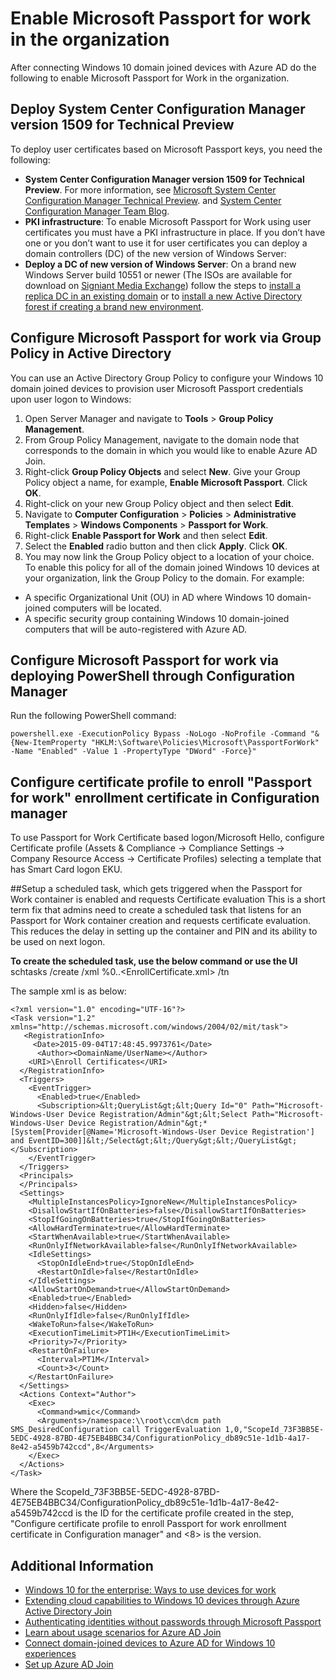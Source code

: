 <properties 
    pageTitle="Enable Microsoft Passport for Work in the organization | Microsoft Azure" 
    description="Deployment instructions to enable Microsoft Passport in your organization." 
    services="active-directory" 
    documentationCenter="" 
    authors="femila" 
    manager="stevenpo" 
    editor=""
    tags="azure-classic-portal"/>

<tags 
    ms.service="active-directory" 
    ms.workload="identity" 
    ms.tgt_pltfrm="na" 
    ms.devlang="na" 
    ms.topic="article" 
    ms.date="11/19/2015" 
    ms.author="femila"/>

# Enable Microsoft Passport for work in the organization

After connecting Windows 10 domain joined devices with Azure AD do the following to enable Microsoft Passport for Work in the organization.

## Deploy System Center Configuration Manager version 1509 for Technical Preview
To deploy user certificates based on Microsoft Passport keys, you need the following:

- **System Center Configuration Manager version 1509 for Technical Preview**. For more information, see [Microsoft System Center Configuration Manager Technical Preview](https://technet.microsoft.com/library/dn965439.aspx#BKMK_TP3Update). and [System Center Configuration Manager Team Blog](http://blogs.technet.com/b/configmgrteam/archive/2015/09/23/now-available-update-for-system-center-config-manager-tp3.aspx).
- **PKI infrastructure**: To enable Microsoft Passport for Work using user certificates you must have a PKI infrastructure in place. If you don’t have one or you don’t want to use it for user certificates you can deploy a domain controllers (DC) of the new version of Windows Server:
 - **Deploy a DC of new version of Windows Server**: On a brand new Windows Server build 10551 or newer (The ISOs are available for download on [Signiant Media Exchange](https://datatransfer.microsoft.com/signiant_media_exchange/spring/main?sdkAccessible=true)) follow the steps to [install a replica DC in an existing domain](https://technet.microsoft.com/en-us/library/jj574134.aspx) or to [install a new Active Directory forest if creating a brand new environment](https://technet.microsoft.com/en-us/library/jj574134.aspx).

## Configure Microsoft Passport for work via Group Policy in Active Directory

 You can use an Active Directory Group Policy to configure your Windows 10 domain joined devices to provision user Microsoft Passport credentials upon user logon to Windows:

1.  Open Server Manager and navigate to **Tools** > **Group Policy Management**.
2.  From Group Policy Management, navigate to the domain node that corresponds to the domain in which you would like to enable Azure AD Join.
3.  Right-click **Group Policy Objects** and select **New**. Give your Group Policy object a name, for example, **Enable Microsoft Passport**. Click **OK**.
4.  Right-click on your new Group Policy object and then select **Edit**.
5.  Navigate to **Computer Configuration** > **Policies** > **Administrative Templates** > **Windows Components** > **Passport for Work**.
6.  Right-click **Enable Passport for Work** and then select **Edit**.
7.  Select the **Enabled** radio button and then click **Apply**. Click **OK**.
8.  You may now link the Group Policy object to a location of your choice. To enable this policy for all of the domain joined Windows 10 devices at your organization, link the Group Policy to the domain. For example:
 - A specific Organizational Unit (OU) in AD where Windows 10 domain-joined computers will be located.
 - A specific security group containing Windows 10 domain-joined computers that will be auto-registered with Azure AD.

## Configure Microsoft Passport for work via deploying PowerShell through Configuration Manager 

Run the following PowerShell command:

    powershell.exe -ExecutionPolicy Bypass -NoLogo -NoProfile -Command "& {New-ItemProperty "HKLM:\Software\Policies\Microsoft\PassportForWork" -Name "Enabled" -Value 1 -PropertyType "DWord" -Force}"

## Configure certificate profile to enroll "Passport for work" enrollment certificate in Configuration manager
To use Passport for Work Certificate based logon/Microsoft Hello,  configure Certificate profile (Assets & Compliance -> Compliance Settings -> Company Resource Access -> Certificate Profiles) selecting a template that has Smart Card logon EKU.

##Setup a scheduled task, which gets triggered when the Passport for Work container is enabled and requests Certificate evaluation
This is a short term fix that admins need to create a scheduled task that listens for an Passport for Work container creation and requests certificate evaluation. This reduces the delay in setting up the container and PIN and its ability to be used on next logon.

**To create the scheduled task, use the below command or use the UI**
    schtasks /create /xml %0\..\<EnrollCertificate.xml> /tn <Task Name>

The sample xml is as below:

    <?xml version="1.0" encoding="UTF-16"?>
    <Task version="1.2" xmlns="http://schemas.microsoft.com/windows/2004/02/mit/task">
       <RegistrationInfo>
         <Date>2015-09-04T17:48:45.9973761</Date>
          <Author><DomainName/UserName></Author>
        <URI>\Enroll Certificates</URI>
      </RegistrationInfo>
      <Triggers>
        <EventTrigger>
          <Enabled>true</Enabled>
          <Subscription>&lt;QueryList&gt;&lt;Query Id="0" Path="Microsoft-Windows-User Device Registration/Admin"&gt;&lt;Select Path="Microsoft-Windows-User Device Registration/Admin"&gt;*[System[Provider[@Name='Microsoft-Windows-User Device Registration'] and EventID=300]]&lt;/Select&gt;&lt;/Query&gt;&lt;/QueryList&gt;</Subscription>
        </EventTrigger>
      </Triggers>
      <Principals>
      </Principals>
      <Settings>
        <MultipleInstancesPolicy>IgnoreNew</MultipleInstancesPolicy>
        <DisallowStartIfOnBatteries>false</DisallowStartIfOnBatteries>
        <StopIfGoingOnBatteries>true</StopIfGoingOnBatteries>
        <AllowHardTerminate>true</AllowHardTerminate>
        <StartWhenAvailable>true</StartWhenAvailable>
        <RunOnlyIfNetworkAvailable>false</RunOnlyIfNetworkAvailable>
        <IdleSettings>
          <StopOnIdleEnd>true</StopOnIdleEnd>
          <RestartOnIdle>false</RestartOnIdle>
        </IdleSettings>
        <AllowStartOnDemand>true</AllowStartOnDemand>
        <Enabled>true</Enabled>
        <Hidden>false</Hidden>
        <RunOnlyIfIdle>false</RunOnlyIfIdle>
        <WakeToRun>false</WakeToRun>
        <ExecutionTimeLimit>PT1H</ExecutionTimeLimit>
        <Priority>7</Priority>
        <RestartOnFailure>
          <Interval>PT1M</Interval>
          <Count>3</Count>
        </RestartOnFailure>
      </Settings>
      <Actions Context="Author">
        <Exec>
          <Command>wmic</Command>
          <Arguments>/namespace:\\root\ccm\dcm path SMS_DesiredConfiguration call TriggerEvaluation 1,0,"ScopeId_73F3BB5E-5EDC-4928-87BD-4E75EB4BBC34/ConfigurationPolicy_db89c51e-1d1b-4a17-8e42-a5459b742ccd",8</Arguments>
        </Exec>
      </Actions>
    </Task>

Where the ScopeId_73F3BB5E-5EDC-4928-87BD-4E75EB4BBC34/ConfigurationPolicy_db89c51e-1d1b-4a17-8e42-a5459b742ccd is the ID for the certificate profile created in the step, "Configure certificate profile to enroll Passport for work enrollment certificate in Configuration manager" and <8> is the version.

## Additional Information
* [Windows 10 for the enterprise: Ways to use devices for work](active-directory-azureadjoin-windows10-devices-overview.md)
* [Extending cloud capabilities to Windows 10 devices through Azure Active Directory Join](active-directory-azureadjoin-user-upgrade.md)
* [Authenticating identities without passwords through Microsoft Passport](active-directory-azureadjoin-passport.md)
* [Learn about usage scenarios for Azure AD Join](active-directory-azureadjoin-deployment-aadjoindirect.md)
* [Connect domain-joined devices to Azure AD for Windows 10 experiences](active-directory-azureadjoin-devices-group-policy.md)
* [Set up Azure AD Join](active-directory-azureadjoin-setup.md)



<!--HONumber=Mar16_HO4-->


